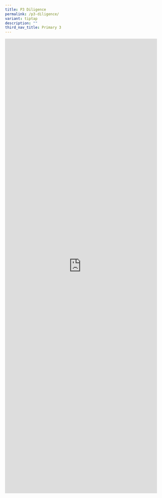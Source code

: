 ```yaml
---
title: P3 Diligence
permalink: /p3-diligence/
variant: tiptap
description: ""
third_nav_title: Primary 3
---
```

<div class="iframe-wrapper">
<iframe height="1500" width="100%" allowfullscreen="true" frameborder="0" src="https://docs.google.com/document/d/e/2PACX-1vRjQyAj66yTDkrWsLOM3_Ua-zXxSfgW2FzeyJioh1yOgYK3PVYA7CWZBuMZwIACCQ/pub?embedded=true"></iframe>
</div>
<p></p>